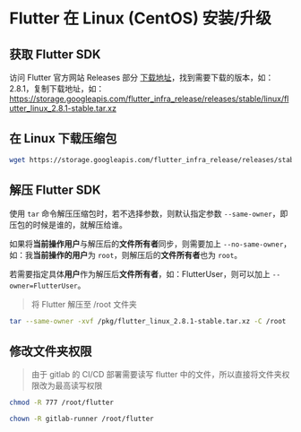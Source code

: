 # Flutter 在 Linux (CentOS) 安装/升级

## 获取 Flutter SDK

访问 Flutter 官方网站 Releases 部分 [下载地址](https://docs.flutter.dev/development/tools/sdk/releases?tab=linux#macos)，找到需要下载的版本，如：2.8.1，复制下载地址，如：https://storage.googleapis.com/flutter_infra_release/releases/stable/linux/flutter_linux_2.8.1-stable.tar.xz 

## 在 Linux 下载压缩包

```bash
wget https://storage.googleapis.com/flutter_infra_release/releases/stable/linux/flutter_linux_2.8.1-stable.tar.xz 
```

## 解压 Flutter SDK

使用 `tar` 命令解压压缩包时，若不选择参数，则默认指定参数 `--same-owner`，即压包的时候是谁的，就解压给谁。

如果将**当前操作用户**与解压后的**文件所有者**同步，则需要加上 `--no-same-owner`，如：我**当前操作的用户**为 `root`，则解压后的**文件所有者**也为 `root`。

若需要指定具体**用户**作为解压后**文件所有者**，如：FlutterUser，则可以加上 `--owner=FlutterUser`。

> 将 Flutter 解压至 /root 文件夹

```bash
tar --same-owner -xvf /pkg/flutter_linux_2.8.1-stable.tar.xz -C /root
```

## 修改文件夹权限

> 由于 gitlab 的 CI/CD 部署需要读写 flutter 中的文件，所以直接将文件夹权限改为最高读写权限

```bash
chmod -R 777 /root/flutter
```

```bash
chown -R gitlab-runner /root/flutter
```